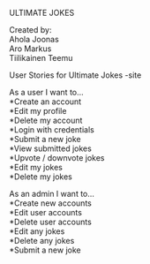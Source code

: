 ULTIMATE JOKES  

Created by:  
	Ahola Joonas  
	Aro Markus  
	Tiilikainen Teemu  



User Stories for Ultimate Jokes -site  
  
As a user I want to…  
	*Create an account  
	*Edit my profile  
	*Delete my account  
	*Login with credentials  
	*Submit a new joke  
	*View submitted jokes  
	*Upvote / downvote jokes  
	*Edit my jokes  
	*Delete my jokes  
  
As an admin I want to…  
	*Create new accounts  
	*Edit user accounts  
	*Delete user accounts  
	*Edit any jokes  
	*Delete any jokes  
	*Submit a new joke  

